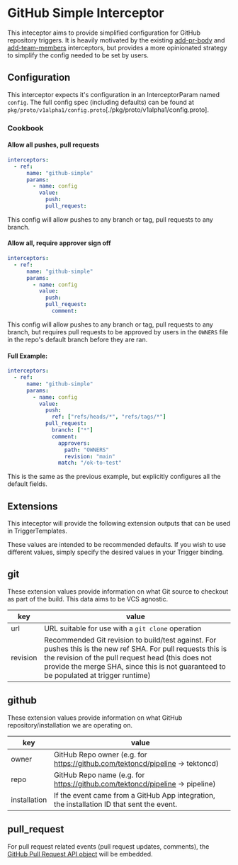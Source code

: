 # GitHub Simple Interceptor

This inteceptor aims to provide simplified configuration for GitHub repository
triggers. It is heavily motivated by the existing
[add-pr-body](https://github.com/tektoncd/plumbing/tree/main/tekton/ci/interceptors/add-pr-body)
and
[add-team-members](https://github.com/tektoncd/plumbing/tree/main/tekton/ci/interceptors/add-team-members)
interceptors, but provides a more opinionated strategy to simplify the config
needed to be set by users.

## Configuration

This interceptor expects it's configuration in an InterceptorParam named
`config`. The full config spec (including defaults) can be found at
`pkg/proto/v1alpha1/config.proto`[./pkg/proto/v1alpha1/config.proto].

### Cookbook

#### Allow all pushes, pull requests

```yaml
interceptors:
  - ref:
      name: "github-simple"
      params:
        - name: config
          value:
            push:
            pull_request:
```

This config will allow pushes to any branch or tag, pull requests to any branch.

#### Allow all, require approver sign off

```yaml
interceptors:
  - ref:
      name: "github-simple"
      params:
        - name: config
          value:
            push:
            pull_request:
              comment:
```

This config will allow pushes to any branch or tag, pull requests to any branch,
but requires pull requests to be approved by users in the `OWNERS` file in the
repo's default branch before they are ran.

#### Full Example:

```yaml
interceptors:
  - ref:
      name: "github-simple"
      params:
        - name: config
          value:
            push:
              ref: ["refs/heads/*", "refs/tags/*"]
            pull_request:
              branch: ["*"]
              comment:
                approvers:
                  path: "OWNERS"
                  revision: "main"
                match: "/ok-to-test"
```

This is the same as the previous example, but explicitly configures all the
default fields.

## Extensions

This inteceptor will provide the following extension outputs that can be used in
TriggerTemplates.

These values are intended to be recommended defaults. If you wish to use
different values, simply specify the desired values in your Trigger binding.

## git

These extension values provide information on what Git source to checkout as
part of the build. This data aims to be VCS agnostic.

| key      | value                                                                                                                                                                                                                                                      |
| -------- | ---------------------------------------------------------------------------------------------------------------------------------------------------------------------------------------------------------------------------------------------------------- |
| url      | URL suitable for use with a `git clone` operation                                                                                                                                                                                                          |
| revision | Recommended Git revision to build/test against. For pushes this is the new ref SHA. For pull requests this is the revision of the pull request head (this does not provide the merge SHA, since this is not guaranteed to be populated at trigger runtime) |

## github

These extension values provide information on what GitHub
repository/installation we are operating on.

| key          | value                                                                                     |
| ------------ | ----------------------------------------------------------------------------------------- |
| owner        | GitHub Repo owner (e.g. for https://github.com/tektoncd/pipeline -> tektoncd)             |
| repo         | GitHub Repo name (e.g. for https://github.com/tektoncd/pipeline -> pipeline)              |
| installation | If the event came from a GitHub App integration, the installation ID that sent the event. |

## pull_request

For pull request related events (pull request updates, comments), the
[GitHub Pull Request API object](https://docs.github.com/en/rest/reference/pulls#get-a-pull-request)
will be embedded.
